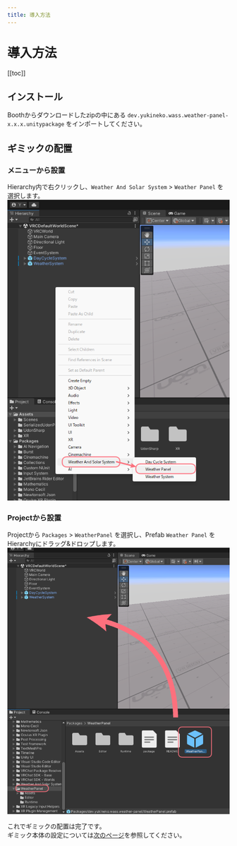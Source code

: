 ```yaml
---
title: 導入方法
---
```

# 導入方法
[[toc]]

## インストール
Boothからダウンロードしたzipの中にある `dev.yukineko.wass.weather-panel-x.x.x.unitypackage` をインポートしてください。  

## ギミックの配置
### メニューから設置
Hierarchy内で右クリックし、`Weather And Solar System` > `Weather Panel` を選択します。
![alt text](images/getting-started/place-menu.png)

### Projectから設置
Projectから `Packages` > `WeatherPanel` を選択し、Prefab `Weather Panel` をHierarchyにドラッグ&ドロップします。
![alt text](images/getting-started/place-project.png)

これでギミックの配置は完了です。  
ギミック本体の設定については[次のページ](./settings)を参照してください。
